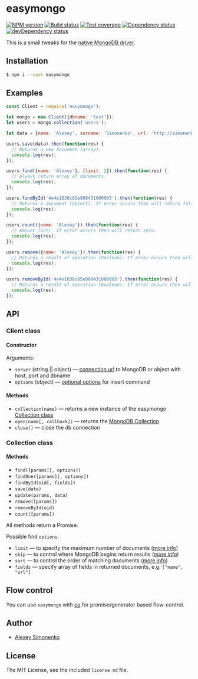 # easymongo

[![NPM version][npm-image]][npm-url]
[![Build status][travis-image]][travis-url]
[![Test coverage][coveralls-image]][coveralls-url]
[![Dependency status][dependency-image]][dependency-url]
[![devDependency status][devdependency-image]][devdependency-url]

This is a small tweaks for the [native MongoDB driver](https://github.com/mongodb/node-mongodb-native).

## Installation

```bash
$ npm i --save easymongo
```

## Examples

```js
const Client = require('easymongo');

let mongo = new Client({dbname: 'test'});
let users = mongo.collection('users');

let data = {name: 'Alexey', surname: 'Simonenko', url: 'http://simonenko.su'};

users.save(data).then(function(res) {
  // Returns a new document (array).
  console.log(res);
});

users.find({name: 'Alexey'}, {limit: 2}).then(function(res) {
  // Always return array of documents.
  console.log(res);
});

users.findById('4e4e1638c85e808431000003').then(function(res) {
  // Returns a document (object). If error occurs then will return false.
  console.log(res);
});

users.count({name: 'Alexey'}).then(function(res) {
  // Amount (int). If error occurs then will return zero.
  console.log(res);
});

users.remove({name: 'Alexey'}).then(function(res) {
  // Returns a result of operation (boolean). If error occurs then will return false.
  console.log(res);
});

users.removeById('4e4e1638c85e808431000003').then(function(res) {
  // Returns a result of operation (boolean). If error occurs then will return false.
  console.log(res);
});
```

## API

### Client class

#### Constructor

Arguments:

  * `server` (string || object) — [connection url](http://docs.mongodb.org/manual/reference/connection-string/) to MongoDB or object with host, port and dbname
  * `options` (object) — [optional options](http://mongodb.github.io/node-mongodb-native/api-generated/mongoclient.html#connect) for insert command

#### Methods

* `collection(name)` — returns a new instance of the easymongo [Collection class](#collection-class)
* `open(name[, callback])` — returns the [MongoDB Collection](http://mongodb.github.io/node-mongodb-native/api-generated/collection.html)
* `close()` — close the db connection

### Collection class

#### Methods

* `find([params][, options])`
* `findOne([params][, options])`
* `findById(oid[, fields])`
* `save(data)`
* `update(params, data)`
* `remove([params])`
* `removeById(oid)`
* `count([params])`

All methods return a Promise.

Possible find `options`:

* `limit` — to specify the maximum number of documents ([more info](http://docs.mongodb.org/manual/reference/method/cursor.limit/))
* `skip` — to control where MongoDB begins return results ([more info](http://docs.mongodb.org/manual/reference/method/cursor.skip/))
* `sort` — to control the order of matching documents ([more info](http://docs.mongodb.org/manual/reference/method/cursor.sort/))
* `fields` — specify array of fields in returned documents, e.g. `["name", "url"]`

## Flow control

You can use `easymongo` with [co](https://github.com/visionmedia/co) for promise/generator based flow-control.

## Author

  - [Alexey Simonenko](https://github.com/meritt)

## License

The MIT License, see the included `license.md` file.

[npm-image]: https://img.shields.io/npm/v/easymongo.svg?style=flat
[npm-url]: https://www.npmjs.com/package/easymongo
[travis-image]: https://travis-ci.org/meritt/easymongo.svg?branch=master
[travis-url]: https://travis-ci.org/meritt/easymongo
[coveralls-image]: https://coveralls.io/repos/meritt/easymongo/badge.svg?branch=master&service=github
[coveralls-url]: https://coveralls.io/github/meritt/easymongo?branch=master
[dependency-image]: https://img.shields.io/david/meritt/easymongo.svg?style=flat
[dependency-url]: https://david-dm.org/meritt/easymongo
[devdependency-image]: https://img.shields.io/david/dev/meritt/easymongo.svg?style=flat
[devdependency-url]: https://david-dm.org/meritt/easymongo#info=devDependencies
